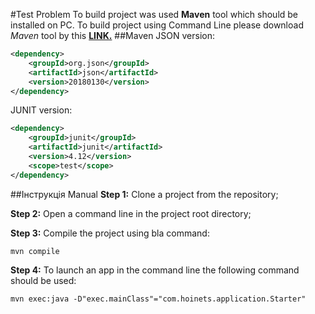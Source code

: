 #Test Problem 
To build project was used **Maven** tool which should be installed on PC. 
To build project using Command Line please download *Maven* tool by this [**LINK.**](https://maven.apache.org/download.cgi)
##Maven
JSON version:
```xml
<dependency>
    <groupId>org.json</groupId>
    <artifactId>json</artifactId>
    <version>20180130</version>
</dependency>
```
JUNIT version:
```xml
<dependency>
    <groupId>junit</groupId>
    <artifactId>junit</artifactId>
    <version>4.12</version>
    <scope>test</scope>
</dependency>
```
##Інструкція Manual
**Step 1:** Clone a project from the repository;<br>

**Step 2:** Open a command line in the project root directory;<br>

**Step 3:** Compile the project using bla command:
```ftl
mvn compile
```
**Step 4:** To launch an app in the command line the following command should be used:
```ftl
mvn exec:java -D"exec.mainClass"="com.hoinets.application.Starter"
```